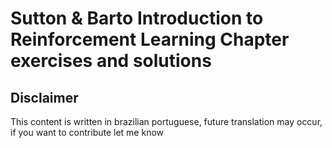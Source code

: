 # Sutton & Barto Introduction to Reinforcement Learning Chapter exercises and solutions

## Disclaimer

This content is written in brazilian portuguese, future translation may occur, if you want to contribute let me know
